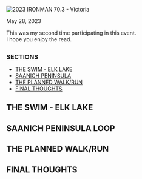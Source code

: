 <!--
# IRONMAN 70.3 - Victoria
-->

![2023 IRONMAN 70.3 - Victoria](/assets/svg/ironman-70.3-victoria-logo.svg)
<p class="timestamp">May 28, 2023</p>

This was my second time participating in this event.  
I hope you enjoy the read.

<h3 style="margin:28px 0 4px 0;">SECTIONS</h3>
<ul class="alt">
 <li><a href="javascript:flkty.select(2);">THE SWIM - ELK LAKE</a></li>
 <li><a href="javascript:flkty.select(3);">SAANICH PENINSULA</a></li>
 <li><a href="javascript:flkty.select(4);">THE PLANNED WALK/RUN</a></li>
 <li><a href="javascript:flkty.select(5);">FINAL THOUGHTS</a></li>
</ul>

<!---->
## THE SWIM - ELK LAKE

<!---->
## SAANICH PENINSULA LOOP

<!---->
## THE PLANNED WALK/RUN

<!---->
## FINAL THOUGHTS

